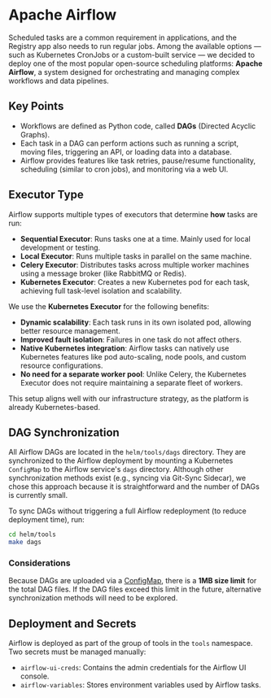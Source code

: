 # Apache Airflow

Scheduled tasks are a common requirement in applications, and the Registry app also needs to run regular jobs. Among the available options — such as Kubernetes CronJobs or a custom-built service — we decided to deploy one of the most popular open-source scheduling platforms: **Apache Airflow**, a system designed for orchestrating and managing complex workflows and data pipelines.

## Key Points

-   Workflows are defined as Python code, called **DAGs** (Directed Acyclic Graphs).
-   Each task in a DAG can perform actions such as running a script, moving files, triggering an API, or loading data into a database.
-   Airflow provides features like task retries, pause/resume functionality, scheduling (similar to cron jobs), and monitoring via a web UI.

## Executor Type

Airflow supports multiple types of executors that determine **how** tasks are run:

-   **Sequential Executor**: Runs tasks one at a time. Mainly used for local development or testing.
-   **Local Executor**: Runs multiple tasks in parallel on the same machine.
-   **Celery Executor**: Distributes tasks across multiple worker machines using a message broker (like RabbitMQ or Redis).
-   **Kubernetes Executor**: Creates a new Kubernetes pod for each task, achieving full task-level isolation and scalability.

We use the **Kubernetes Executor** for the following benefits:

-   **Dynamic scalability**: Each task runs in its own isolated pod, allowing better resource management.
-   **Improved fault isolation**: Failures in one task do not affect others.
-   **Native Kubernetes integration**: Airflow tasks can natively use Kubernetes features like pod auto-scaling, node pools, and custom resource configurations.
-   **No need for a separate worker pool**: Unlike Celery, the Kubernetes Executor does not require maintaining a separate fleet of workers.

This setup aligns well with our infrastructure strategy, as the platform is already Kubernetes-based.

## DAG Synchronization

All Airflow DAGs are located in the `helm/tools/dags` directory. They are synchronized to the Airflow deployment by mounting a Kubernetes `ConfigMap` to the Airflow service's `dags` directory. Although other synchronization methods exist (e.g., syncing via Git-Sync Sidecar), we chose this approach because it is straightforward and the number of DAGs is currently small.

To sync DAGs without triggering a full Airflow redeployment (to reduce deployment time), run:

```sh
cd helm/tools
make dags
```

### Considerations

Because DAGs are uploaded via a [ConfigMap](./templates/templates/configmap.yaml), there is a **1MB size limit** for the total DAG files.
If the DAG files exceed this limit in the future, alternative synchronization methods will need to be explored.

## Deployment and Secrets

Airflow is deployed as part of the group of tools in the `tools` namespace. Two secrets must be managed manually:

-   `airflow-ui-creds`: Contains the admin credentials for the Airflow UI console.
-   `airflow-variables`: Stores environment variables used by Airflow tasks.
